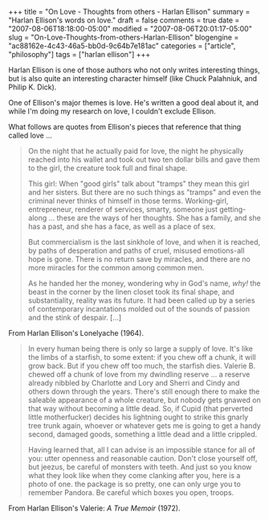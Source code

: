 +++
title = "On Love - Thoughts from others - Harlan Ellison"
summary = "Harlan Ellison's words on love."
draft = false
comments = true
date = "2007-08-06T18:18:00-05:00"
modified = "2007-08-06T20:01:17-05:00"
slug = "On-Love-Thoughts-from-others-Harlan-Ellison"
blogengine = "ac88162e-4c43-46a5-bb0d-9c64b7e181ac"
categories = ["article", "philosophy"]
tags = ["harlan ellison"]
+++

<p>
Harlan Ellison is one of those authors who not only writes interesting things, but is also quite an interesting character himself (like Chuck Palahniuk, and Philip K. Dick).
</p>
<p>
One of Ellison&#39;s major themes is love. He&#39;s written a good deal about it, and while I&#39;m doing my research on love, I couldn&#39;t exclude Ellison.
</p>
<p>
What follows are quotes from Ellison&#39;s pieces that reference that thing called love ...
</p>
<blockquote>
	<p>
	On the night that he actually paid for love, the night he physically reached into his wallet and took out two ten dollar bills and gave them to the girl, the creature took full and final shape.
	</p>
	<p>
	This girl: When &quot;good girls&quot; talk about &quot;tramps&quot; they mean this girl and her sisters. But there are no such things as &quot;tramps&quot; and even the criminal never thinks of himself in those terms. Working-girl, entrepreneur, renderer of services, smarty, someone just getting-along ... these are the ways of her thoughts. She has a family, and she has a past, and she has a face, as well as a place of sex.
	</p>
	<p>
	But commercialism is the last sinkhole of love, and when it is reached, by paths of desperation and paths of cruel, misused emotions-all hope is gone. There is no return save by miracles, and there are no more miracles for the common among common men.
	</p>
	<p>
	As he handed her the money, wondering why in God&#39;s name, <em>why!</em> the beast in the corner by the linen closet took its final shape, and substantiality, reality was its future. It had been called up by a series of contemporary incantations molded out of the sounds of passion and the stink of despair. [...] 
	</p>
</blockquote>
<p>
From Harlan Ellison&#39;s Lonelyache (1964).
</p>
<blockquote>
	<p>
	In every human being there is only so large a supply of love. It&#39;s like the limbs of a starfish, to some extent: if you chew off a chunk, it will grow back. But if you chew off too much, the starfish dies. Valerie B. chewed off a chunk of love from my dwindling reserve ... a reserve already nibbled by Charlotte and Lory and Sherri and Cindy and others down through the years. There&#39;s still enough there to make the saleable appearance of a whole creature, but nobody gets gnawed on that way without becoming a little dead. So, if Cupid (that perverted little motherfucker) decides his lightning ought to strike this gnarly tree trunk again, whoever or whatever gets me is going to get a handy second, damaged goods, something a little dead and a little crippled.
	</p>
	<p>
	Having learned that, all I can advise is an impossible stance for all of you: utter openness and reasonable caution. Don&#39;t close yourself off, but jeezus, be careful of monsters with teeth. And just so you know what they look like when they come clanking after you, here is a photo of one. the package is so pretty, one can only urge you to remember Pandora. Be careful which boxes you open, troops.&nbsp;
	</p>
</blockquote>
<p>
From Harlan Ellison&#39;s Valerie: <em>A True Memoir</em> (1972).
</p>

